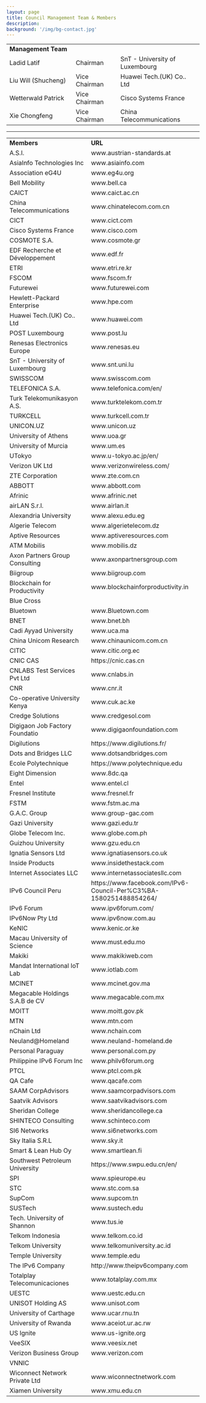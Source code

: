 ```yaml
---
layout: page
title: Council Management Team & Members
description: 
background: '/img/bg-contact.jpg'
---
```


<table><center>
<tr><td width=350><b>Management Team</b></td></tr>
<tr><td width=200>Ladid Latif</td><td width=200>Chairman</td><td width=350>SnT - University of Luxembourg</td></tr>
<tr><td width=200>Liu Will (Shucheng)</td><td width=200>Vice Chairman</td><td width=350>Huawei Tech.(UK) Co.. Ltd</td></tr>
<tr><td width=200>Wetterwald Patrick</td><td width=200>Vice Chairman</td><td width=350>Cisco Systems France</td></tr>
<tr><td width=200>Xie Chongfeng</td><td width=200>Vice Chairman</td><td width=350>China Telecommunications</td></tr>
</center></table>

---

<table><center>
<tr><td width=350><b>Members</b></td><td width=350><b>URL</b></td></tr>
<tr><td width=350>A.S.I.</td><td width=350>www.austrian-standards.at</td></tr>
<tr><td width=350>AsiaInfo Technologies Inc</td><td width=350>www.asiainfo.com</td></tr>
<tr><td width=350>Association eG4U</td><td width=350>www.eg4u.org</td></tr>
<tr><td width=350>Bell Mobility</td><td width=350>www.bell.ca</td></tr>
<tr><td width=350>CAICT</td><td width=350>www.caict.ac.cn</td></tr>
<tr><td width=350>China Telecommunications</td><td width=350>www.chinatelecom.com.cn</td></tr>
<tr><td width=350>CICT</td><td width=350>www.cict.com</td></tr>
<tr><td width=350>Cisco Systems France</td><td width=350>www.cisco.com</td></tr>
<tr><td width=350>COSMOTE S.A.</td><td width=350>www.cosmote.gr</td></tr>
<tr><td width=350>EDF Recherche et Développement</td><td width=350>www.edf.fr</td></tr>
<tr><td width=350>ETRI</td><td width=350>www.etri.re.kr</td></tr>
<tr><td width=350>FSCOM</td><td width=350>www.fscom.fr</td></tr>
<tr><td width=350>Futurewei</td><td width=350>www.futurewei.com</td></tr>
<tr><td width=350>Hewlett-Packard Enterprise</td><td width=350>www.hpe.com</td></tr>
<tr><td width=350>Huawei Tech.(UK) Co.. Ltd</td><td width=350>www.huawei.com</td></tr>
<tr><td width=350>POST Luxembourg</td><td width=350>www.post.lu</td></tr>
<tr><td width=350>Renesas Electronics Europe</td><td width=350>www.renesas.eu</td></tr>
<tr><td width=350>SnT - University of Luxembourg</td><td width=350>www.snt.uni.lu</td></tr>
<tr><td width=350>SWISSCOM</td><td width=350>www.swisscom.com</td></tr>
<tr><td width=350>TELEFONICA S.A.</td><td width=350>www.telefonica.com/en/</td></tr>
<tr><td width=350>Turk Telekomunikasyon A.S.</td><td width=350>www.turktelekom.com.tr</td></tr>
<tr><td width=350>TURKCELL</td><td width=350>www.turkcell.com.tr</td></tr>
<tr><td width=350>UNICON.UZ</td><td width=350>www.unicon.uz</td></tr>
<tr><td width=350>University of Athens</td><td width=350>www.uoa.gr</td></tr>
<tr><td width=350>University of Murcia</td><td width=350>www.um.es</td></tr>
<tr><td width=350>UTokyo</td><td width=350>www.u-tokyo.ac.jp/en/</td></tr>
<tr><td width=350>Verizon UK Ltd</td><td width=350>www.verizonwireless.com/</td></tr>
<tr><td width=350>ZTE Corporation</td><td width=350>www.zte.com.cn</td></tr>
<tr><td width=350>ABBOTT</td><td width=350>www.abbott.com	</td></tr>
<tr><td width=350>Afrinic</td><td width=350>www.afrinic.net	</td></tr>
<tr><td width=350>airLAN S.r.l.</td><td width=350>www.airlan.it	</td></tr>
<tr><td width=350>Alexandria University</td><td width=350>www.alexu.edu.eg	</td></tr>
<tr><td width=350>Algerie Telecom</td><td width=350>www.algerietelecom.dz	</td></tr>
<tr><td width=350>Aptive Resources</td><td width=350>www.aptiveresources.com	</td></tr>
<tr><td width=350>ATM Mobilis</td><td width=350>www.mobilis.dz	</td></tr>
<tr><td width=350>Axon Partners Group Consulting</td><td width=350>www.axonpartnersgroup.com	</td></tr>
<tr><td width=350>Biigroup</td><td width=350>www.biigroup.com	</td></tr>
<tr><td width=350>Blockchain for Productivity</td><td width=350>www.blockchainforproductivity.in	</td></tr>
<tr><td width=350>Blue Cross</td><td width=350></td></tr>
<tr><td width=350>Bluetown</td><td width=350>www.Bluetown.com	</td></tr>
<tr><td width=350>BNET</td><td width=350>www.bnet.bh	</td></tr>
<tr><td width=350>Cadi Ayyad University</td><td width=350>www.uca.ma	</td></tr>
<tr><td width=350>China Unicom Research</td><td width=350>www.chinaunicom.com.cn	</td></tr>
<tr><td width=350>CITIC</td><td width=350>www.citic.org.ec	</td></tr>
<tr><td width=350>CNIC CAS</td><td width=350>https://cnic.cas.cn	</td></tr>
<tr><td width=350>CNLABS Test Services Pvt Ltd</td><td width=350>www.cnlabs.in	</td></tr>
<tr><td width=350>CNR</td><td width=350>www.cnr.it	</td></tr>
<tr><td width=350>Co-operative University Kenya</td><td width=350>www.cuk.ac.ke	</td></tr>
<tr><td width=350>Credge Solutions</td><td width=350>www.credgesol.com	</td></tr>
<tr><td width=350>Digigaon Job Factory Foundatio</td><td width=350>www.digigaonfoundation.com	</td></tr>
<tr><td width=350>Digilutions</td><td width=350>https://www.digilutions.fr/	</td></tr>
<tr><td width=350>Dots and Bridges LLC</td><td width=350>www.dotsandbridges.com	</td></tr>
<tr><td width=350>Ecole Polytechnique</td><td width=350>https://www.polytechnique.edu	</td></tr>
<tr><td width=350>Eight Dimension</td><td width=350>www.8dc.qa	</td></tr>
<tr><td width=350>Entel</td><td width=350>www.entel.cl	</td></tr>
<tr><td width=350>Fresnel Institute</td><td width=350>www.fresnel.fr	</td></tr>
<tr><td width=350>FSTM</td><td width=350>www.fstm.ac.ma	</td></tr>
<tr><td width=350>G.A.C. Group</td><td width=350>www.group-gac.com	</td></tr>
<tr><td width=350>Gazi University</td><td width=350>www.gazi.edu.tr	</td></tr>
<tr><td width=350>Globe Telecom Inc.</td><td width=350>www.globe.com.ph	</td></tr>
<tr><td width=350>Guizhou University</td><td width=350>www.gzu.edu.cn	</td></tr>
<tr><td width=350>Ignatia Sensors Ltd</td><td width=350>www.ignatiasensors.co.uk	</td></tr>
<tr><td width=350>Inside Products</td><td width=350>www.insidethestack.com	</td></tr>
<tr><td width=350>Internet Associates LLC</td><td width=350>www.internetassociatesllc.com	</td></tr>
<tr><td width=350>IPv6 Council Peru</td><td width=350>https://www.facebook.com/IPv6-Council-Per%C3%BA-1580251488854264/	</td></tr>
<tr><td width=350>IPv6 Forum</td><td width=350>www.ipv6forum.com/	</td></tr>
<tr><td width=350>IPv6Now Pty Ltd</td><td width=350>www.ipv6now.com.au	</td></tr>
<tr><td width=350>KeNIC</td><td width=350>www.kenic.or.ke	</td></tr>
<tr><td width=350>Macau University of Science</td><td width=350>www.must.edu.mo	</td></tr>
<tr><td width=350>Makiki</td><td width=350>www.makikiweb.com	</td></tr>
<tr><td width=350>Mandat International IoT Lab</td><td width=350>www.iotlab.com	</td></tr>
<tr><td width=350>MCINET</td><td width=350>www.mcinet.gov.ma	</td></tr>
<tr><td width=350>Megacable Holdings S.A.B de CV</td><td width=350>www.megacable.com.mx	</td></tr>
<tr><td width=350>MOITT</td><td width=350>www.moitt.gov.pk	</td></tr>
<tr><td width=350>MTN</td><td width=350>www.mtn.com	</td></tr>
<tr><td width=350>nChain Ltd</td><td width=350>www.nchain.com	</td></tr>
<tr><td width=350>Neuland@Homeland</td><td width=350>www.neuland-homeland.de	</td></tr>
<tr><td width=350>Personal Paraguay</td><td width=350>www.personal.com.py	</td></tr>
<tr><td width=350>Philippine IPv6 Forum Inc</td><td width=350>www.philv6forum.org	</td></tr>
<tr><td width=350>PTCL</td><td width=350>www.ptcl.com.pk	</td></tr>
<tr><td width=350>QA Cafe</td><td width=350>www.qacafe.com	</td></tr>
<tr><td width=350>SAAM CorpAdvisors</td><td width=350>www.saamcorpadvisors.com	</td></tr>
<tr><td width=350>Saatvik Advisors</td><td width=350>www.saatvikadvisors.com	</td></tr>
<tr><td width=350>Sheridan College</td><td width=350>www.sheridancollege.ca	</td></tr>
<tr><td width=350>SHINTECO Consulting</td><td width=350>www.schinteco.com	</td></tr>
<tr><td width=350>SI6 Networks</td><td width=350>www.si6networks.com	</td></tr>
<tr><td width=350>Sky Italia S.R.L</td><td width=350>www.sky.it	</td></tr>
<tr><td width=350>Smart & Lean Hub Oy</td><td width=350>www.smartlean.fi	</td></tr>
<tr><td width=350>Southwest Petroleum University</td><td width=350>https://www.swpu.edu.cn/en/	</td></tr>
<tr><td width=350>SPI</td><td width=350>www.spieurope.eu	</td></tr>
<tr><td width=350>STC</td><td width=350>www.stc.com.sa	</td></tr>
<tr><td width=350>SupCom</td><td width=350>www.supcom.tn	</td></tr>
<tr><td width=350>SUSTech</td><td width=350>www.sustech.edu	</td></tr>
<tr><td width=350>Tech. University of Shannon</td><td width=350>www.tus.ie	</td></tr>
<tr><td width=350>Telkom Indonesia</td><td width=350>www.telkom.co.id	</td></tr>
<tr><td width=350>Telkom University</td><td width=350>www.telkomuniversity.ac.id	</td></tr>
<tr><td width=350>Temple University</td><td width=350>www.temple.edu	</td></tr>
<tr><td width=350>The IPv6 Company</td><td width=350>http://www.theipv6company.com	</td></tr>
<tr><td width=350>Totalplay Telecomunicaciones</td><td width=350>www.totalplay.com.mx	</td></tr>
<tr><td width=350>UESTC</td><td width=350>www.uestc.edu.cn	</td></tr>
<tr><td width=350>UNISOT Holding AS</td><td width=350>www.unisot.com	</td></tr>
<tr><td width=350>University of Carthage</td><td width=350>www.ucar.rnu.tn	</td></tr>
<tr><td width=350>University of Rwanda</td><td width=350>www.aceiot.ur.ac.rw	</td></tr>
<tr><td width=350>US Ignite</td><td width=350>www.us-ignite.org	</td></tr>
<tr><td width=350>VeeSIX</td><td width=350>www.veesix.net	</td></tr>
<tr><td width=350>Verizon Business Group</td><td width=350>www.verizon.com	</td></tr>
<tr><td width=350>VNNIC</td><td width=350></td></tr>
<tr><td width=350>Wiconnect Network Private Ltd</td><td width=350>www.wiconnectnetwork.com	</td></tr>
<tr><td width=350>Xiamen University</td><td width=350>www.xmu.edu.cn	</td></tr>
</center></table>